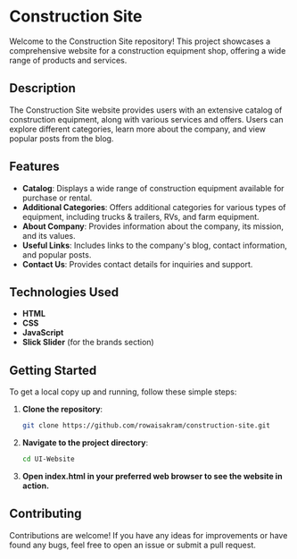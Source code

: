 # Construction Site

Welcome to the Construction Site repository! This project showcases a comprehensive website for a construction equipment shop, offering a wide range of products and services.

## Description

The Construction Site website provides users with an extensive catalog of construction equipment, along with various services and offers. Users can explore different categories, learn more about the company, and view popular posts from the blog.

## Features

- **Catalog**: Displays a wide range of construction equipment available for purchase or rental.
- **Additional Categories**: Offers additional categories for various types of equipment, including trucks & trailers, RVs, and farm equipment.
- **About Company**: Provides information about the company, its mission, and its values.
- **Useful Links**: Includes links to the company's blog, contact information, and popular posts.
- **Contact Us**: Provides contact details for inquiries and support.

## Technologies Used

- **HTML**
- **CSS**
- **JavaScript**
- **Slick Slider** (for the brands section)

## Getting Started

To get a local copy up and running, follow these simple steps:

1. **Clone the repository**:
   ```sh
   git clone https://github.com/rowaisakram/construction-site.git
2. **Navigate to the project directory**:
   ```sh
   cd UI-Website
3. **Open index.html in your preferred web browser to see the website in action.**

## Contributing
Contributions are welcome! If you have any ideas for improvements or have found any bugs, feel free to open an issue or submit a pull request.
